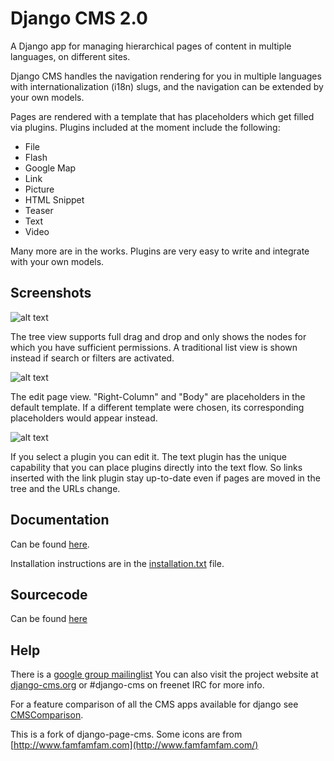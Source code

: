 Django CMS 2.0
==============

A Django app for managing hierarchical pages of content in multiple languages, on different sites.

Django CMS handles the navigation rendering for you in multiple languages with internationalization (i18n) slugs,
and the navigation can be extended by your own models.

Pages are rendered with a template that has placeholders which get filled via plugins.
Plugins included at the moment include the following:

* File
* Flash
* Google Map
* Link
* Picture
* HTML Snippet
* Teaser
* Text
* Video

Many more are in the works.  Plugins are very easy to write and integrate with your own models.  

Screenshots
-----------

![alt text](http://github.com/digi604/django-cms-2.0/raw/master/cms/docs/static/screen3.png "Tree / List view")

The tree view supports full drag and drop and only shows the nodes for which you have sufficient permissions.
A traditional list view is shown instead if search or filters are activated.

![alt text](http://github.com/digi604/django-cms-2.0/raw/master/cms/docs/static/screen1.png "Edit view")

The edit page view. "Right-Column" and "Body" are placeholders in the default template.
If a different template were chosen, its corresponding placeholders would appear instead.

![alt text](http://github.com/digi604/django-cms-2.0/raw/master/cms/docs/static/screen2.png "Plugin Editor with Textplugin")

If you select a plugin you can edit it. The text plugin has the unique
capability that you can place plugins directly into the text flow. So links
inserted with the link plugin stay up-to-date even if pages are moved in the
tree and the URLs change.

Documentation
-------------

Can be found [here](http://github.com/digi604/django-cms-2.0/tree/master/cms/docs).

Installation instructions are in the [installation.txt](http://github.com/digi604/django-cms-2.0/tree/master/cms/docs/installation.txt) file.


Sourcecode
----------

Can be found [here](http://github.com/digi604/django-cms-2.0/)

Help
----

There is a [google group mailinglist](http://groups.google.com/group/django-cms)
You can also visit the project website at [django-cms.org](http://www.django-cms.org/)
or #django-cms on freenet IRC for more info.

For a feature comparison of all the CMS apps available for django see
[CMSComparison](http://code.djangoproject.com/wiki/CMSAppsComparison).

This is a fork of django-page-cms.
Some icons are from [http://www.famfamfam.com](http://www.famfamfam.com/)
